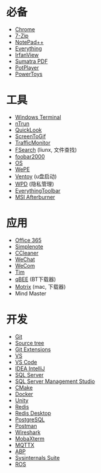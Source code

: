 # 必备
- [Chrome](https://www.google.cn/chrome/)
- [7-Zip](https://www.7-zip.org/download.html)
- [NotePad++](https://github.com/notepad-plus-plus/notepad-plus-plus)
- [Everything](https://www.voidtools.com/zh-cn/downloads/)
- [IrfanView](https://www.irfanview.com/64bit.htm)
- [Sumatra PDF](https://www.sumatrapdfreader.org/download-free-pdf-viewer)
- [PotPlayer](https://potplayer.daum.net/)
- [PowerToys](https://github.com/microsoft/PowerToys)

# 工具
- [Windows Terminal](https://github.com/microsoft/terminal)
- [nTrun](http://www.ntrun.com/)
- [QuickLook](https://github.com/QL-Win/QuickLook)
- [ScreenToGif](https://github.com/NickeManarin/ScreenToGif)
- [TrafficMonitor](https://github.com/zhongyang219/TrafficMonitor)
- [FSearch](https://github.com/cboxdoerfer/fsearch) (liunx, 文件查找)
- [foobar2000](https://www.foobar2000.org/download)
- [OS](https://next.itellyou.cn/Original/Index)
- [WePE](http://www.wepe.com.cn/download.html)
- [Ventoy](https://www.ventoy.net/cn/index.html) (u盘启动)
- [WPD](https://wpd.app/) (隐私管理)
- [EverythingToolbar](https://github.com/stnkl/EverythingToolbar)
- [MSI Afterburner](https://download.msi.com/uti_exe/vga/MSIAfterburnerSetup.zip)

# 应用
- [Office 365](https://www.microsoft.com/zh-cn/microsoft-365)
- [Simplenote](https://app.simplenote.com/)
- [CCleaner](https://www.ccleaner.com/ccleaner/download)
- [WeChat](https://pc.weixin.qq.com/)
- [WeCom](https://work.weixin.qq.com/)
- [Tim](https://office.qq.com/download.html)
- [qBEE](https://github.com/c0re100/qBittorrent-Enhanced-Edition/releases) (BT下载器)
- [Motrix](https://motrix.app/) (mac, 下载器)
- Mind Master

# 开发
- [Git](https://git-scm.com/downloads)
- [Source tree](https://www.sourcetreeapp.com/)
- [Git Extensions](https://github.com/gitextensions/gitextensions)
- [VS](https://visualstudio.microsoft.com/zh-hans/vs/)
- [VS Code](https://code.visualstudio.com/Download)
- [IDEA IntelliJ](https://www.jetbrains.com/idea/download/)
- [SQL Server](https://www.microsoft.com/zh-cn/sql-server/sql-server-downloads)
- [SQL Server Management Studio](https://aka.ms/ssmsfullsetup)
- [CMake](https://cmake.org/download/)
- [Docker](https://www.docker.com/get-started)
- [Unity](https://store.unity.com/download-nuo)
- [Redis](https://redis.io/download)
- [Redis Desktop](https://github.com/qishibo/AnotherRedisDesktopManager/)
- [PostgreSQL](https://www.postgresql.org/download/)
- [Postman](https://www.postman.com/downloads/)
- [Wireshark](https://www.wireshark.org/download.html)
- [MobaXterm](https://mobaxterm.mobatek.net/download.html)
- [MQTTX](https://github.com/emqx/MQTTX)
- [ABP](https://abp.io/)
- [Sysinternals Suite](https://docs.microsoft.com/zh-cn/sysinternals/downloads/sysinternals-suite)
- [ROS](http://wiki.ros.org/melodic/Installation)
